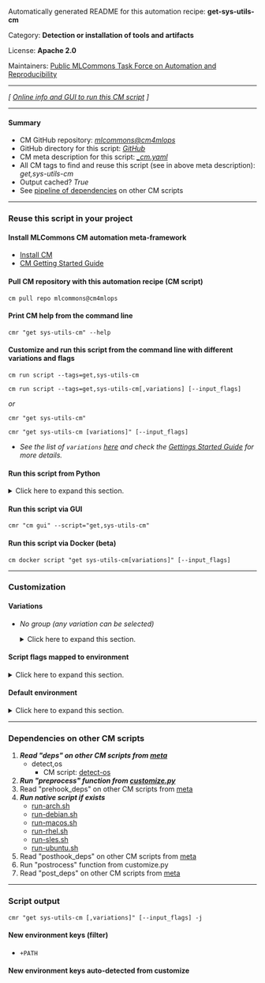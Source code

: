 Automatically generated README for this automation recipe: **get-sys-utils-cm**

Category: **Detection or installation of tools and artifacts**

License: **Apache 2.0**

Maintainers: [Public MLCommons Task Force on Automation and Reproducibility](https://github.com/mlcommons/ck/blob/master/docs/taskforce.md)

---
*[ [Online info and GUI to run this CM script](https://access.cknowledge.org/playground/?action=scripts&name=get-sys-utils-cm,bc90993277e84b8e) ]*

---
#### Summary

* CM GitHub repository: *[mlcommons@cm4mlops](https://github.com/mlcommons/cm4mlops/tree/dev)*
* GitHub directory for this script: *[GitHub](https://github.com/mlcommons/cm4mlops/tree/dev/script/get-sys-utils-cm)*
* CM meta description for this script: *[_cm.yaml](_cm.yaml)*
* All CM tags to find and reuse this script (see in above meta description): *get,sys-utils-cm*
* Output cached? *True*
* See [pipeline of dependencies](#dependencies-on-other-cm-scripts) on other CM scripts


---
### Reuse this script in your project

#### Install MLCommons CM automation meta-framework

* [Install CM](https://access.cknowledge.org/playground/?action=install)
* [CM Getting Started Guide](https://github.com/mlcommons/ck/blob/master/docs/getting-started.md)

#### Pull CM repository with this automation recipe (CM script)

```cm pull repo mlcommons@cm4mlops```

#### Print CM help from the command line

````cmr "get sys-utils-cm" --help````

#### Customize and run this script from the command line with different variations and flags

`cm run script --tags=get,sys-utils-cm`

`cm run script --tags=get,sys-utils-cm[,variations] [--input_flags]`

*or*

`cmr "get sys-utils-cm"`

`cmr "get sys-utils-cm [variations]" [--input_flags]`


* *See the list of `variations` [here](#variations) and check the [Gettings Started Guide](https://github.com/mlcommons/ck/blob/dev/docs/getting-started.md) for more details.*

#### Run this script from Python

<details>
<summary>Click here to expand this section.</summary>

```python

import cmind

r = cmind.access({'action':'run'
                  'automation':'script',
                  'tags':'get,sys-utils-cm'
                  'out':'con',
                  ...
                  (other input keys for this script)
                  ...
                 })

if r['return']>0:
    print (r['error'])

```

</details>


#### Run this script via GUI

```cmr "cm gui" --script="get,sys-utils-cm"```

#### Run this script via Docker (beta)

`cm docker script "get sys-utils-cm[variations]" [--input_flags]`

___
### Customization


#### Variations

  * *No group (any variation can be selected)*
    <details>
    <summary>Click here to expand this section.</summary>

    * `_user`
      - Environment variables:
        - *CM_PYTHON_PIP_USER*: `--user`
      - Workflow:

    </details>


#### Script flags mapped to environment
<details>
<summary>Click here to expand this section.</summary>

* `--skip=value`  &rarr;  `CM_SKIP_SYS_UTILS=value`

**Above CLI flags can be used in the Python CM API as follows:**

```python
r=cm.access({... , "skip":...}
```

</details>

#### Default environment

<details>
<summary>Click here to expand this section.</summary>

These keys can be updated via `--env.KEY=VALUE` or `env` dictionary in `@input.json` or using script flags.


</details>

___
### Dependencies on other CM scripts


  1. ***Read "deps" on other CM scripts from [meta](https://github.com/mlcommons/cm4mlops/tree/dev/script/get-sys-utils-cm/_cm.yaml)***
     * detect,os
       - CM script: [detect-os](https://github.com/mlcommons/cm4mlops/tree/master/script/detect-os)
  1. ***Run "preprocess" function from [customize.py](https://github.com/mlcommons/cm4mlops/tree/dev/script/get-sys-utils-cm/customize.py)***
  1. Read "prehook_deps" on other CM scripts from [meta](https://github.com/mlcommons/cm4mlops/tree/dev/script/get-sys-utils-cm/_cm.yaml)
  1. ***Run native script if exists***
     * [run-arch.sh](https://github.com/mlcommons/cm4mlops/tree/dev/script/get-sys-utils-cm/run-arch.sh)
     * [run-debian.sh](https://github.com/mlcommons/cm4mlops/tree/dev/script/get-sys-utils-cm/run-debian.sh)
     * [run-macos.sh](https://github.com/mlcommons/cm4mlops/tree/dev/script/get-sys-utils-cm/run-macos.sh)
     * [run-rhel.sh](https://github.com/mlcommons/cm4mlops/tree/dev/script/get-sys-utils-cm/run-rhel.sh)
     * [run-sles.sh](https://github.com/mlcommons/cm4mlops/tree/dev/script/get-sys-utils-cm/run-sles.sh)
     * [run-ubuntu.sh](https://github.com/mlcommons/cm4mlops/tree/dev/script/get-sys-utils-cm/run-ubuntu.sh)
  1. Read "posthook_deps" on other CM scripts from [meta](https://github.com/mlcommons/cm4mlops/tree/dev/script/get-sys-utils-cm/_cm.yaml)
  1. Run "postrocess" function from customize.py
  1. Read "post_deps" on other CM scripts from [meta](https://github.com/mlcommons/cm4mlops/tree/dev/script/get-sys-utils-cm/_cm.yaml)

___
### Script output
`cmr "get sys-utils-cm [,variations]" [--input_flags] -j`
#### New environment keys (filter)

* `+PATH`
#### New environment keys auto-detected from customize
